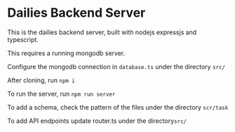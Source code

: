 # Dailies Backend Server

This is the dailies backend server, built with nodejs expressjs and typescript.

This requires a running mongodb server.

Configure the mongodb connection in `database.ts` under the directory `src/`

After cloning, run `npm i`

To run the server, run `npm run server`

To add a schema, check the pattern of the files under the directory `scr/task` 

To add API endpoints update router.ts under the directory`src/`
